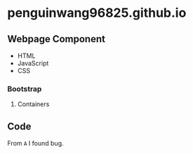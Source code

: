 # penguinwang96825.github.io

## Webpage Component
- HTML
- JavaScript
- CSS

### Bootstrap
1. Containers


## Code
From `A` I found bug.
